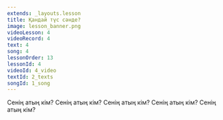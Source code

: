 ```yaml
---
extends: _layouts.lesson
title: Қандай түс сәнде?
image: lesson_banner.png
videoLesson: 4
videoRecord: 4
text: 4
song: 4
lessonOrder: 13
lessonId: 4
videoId: 4_video
textId: 2_texts
songId: 1_song
---
```


Сенің атың кім?
Сенің атың кім?
Сенің атың кім?
Сенің атың кім?
Сенің атың кім?
